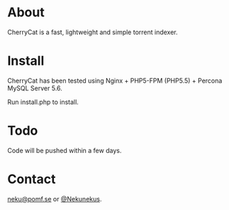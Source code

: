 # About
CherryCat is a fast, lightweight and simple torrent indexer.

# Install
CherryCat has been tested using Nginx + PHP5-FPM (PHP5.5) + Percona MySQL Server 5.6.

Run install.php to install.

# Todo
Code will be pushed within a few days.

# Contact
[neku@pomf.se](mailto:neku@pomf.se) or [@Nekunekus](https://twitter.com/nekunekus).